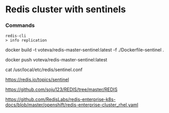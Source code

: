# Redis cluster with sentinels

### Commands

```
redis-cli
> info replication
```

























docker build -t voteva/redis-master-sentinel:latest -f ./Dockerfile-sentinel .

docker push voteva/redis-master-sentinel:latest



cat /usr/local/etc/redis/sentinel.conf


https://redis.io/topics/sentinel

https://github.com/soju123/REDIS/tree/master/REDIS

https://github.com/RedisLabs/redis-enterprise-k8s-docs/blob/master/openshift/redis-enterprise-cluster_rhel.yaml
